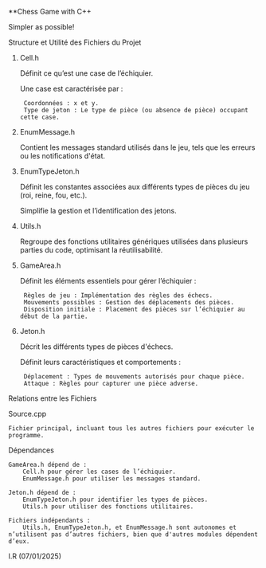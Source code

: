 **Chess Game with C++

Simpler as possible!

Structure et Utilité des Fichiers du Projet
1. Cell.h

    Définit ce qu’est une case de l’échiquier.
   
    Une case est caractérisée par :
   
        Coordonnées : x et y.
        Type de jeton : Le type de pièce (ou absence de pièce) occupant cette case.

3. EnumMessage.h

    Contient les messages standard utilisés dans le jeu, tels que les erreurs ou les notifications d'état.

4. EnumTypeJeton.h

    Définit les constantes associées aux différents types de pièces du jeu (roi, reine, fou, etc.).
   
    Simplifie la gestion et l’identification des jetons.

6. Utils.h

    Regroupe des fonctions utilitaires génériques utilisées dans plusieurs parties du code, optimisant la réutilisabilité.

7. GameArea.h

    Définit les éléments essentiels pour gérer l’échiquier :
   
        Règles de jeu : Implémentation des règles des échecs.
        Mouvements possibles : Gestion des déplacements des pièces.
        Disposition initiale : Placement des pièces sur l’échiquier au début de la partie.

9. Jeton.h

    Décrit les différents types de pièces d'échecs.
   
    Définit leurs caractéristiques et comportements :
   
        Déplacement : Types de mouvements autorisés pour chaque pièce.
        Attaque : Règles pour capturer une pièce adverse.

Relations entre les Fichiers

Source.cpp

    Fichier principal, incluant tous les autres fichiers pour exécuter le programme.

Dépendances

    GameArea.h dépend de :
        Cell.h pour gérer les cases de l’échiquier.
        EnumMessage.h pour utiliser les messages standard.

    Jeton.h dépend de :
        EnumTypeJeton.h pour identifier les types de pièces.
        Utils.h pour utiliser des fonctions utilitaires.

    Fichiers indépendants :
        Utils.h, EnumTypeJeton.h, et EnumMessage.h sont autonomes et n’utilisent pas d’autres fichiers, bien que d'autres modules dépendent d’eux.

I.R (07/01/2025)
